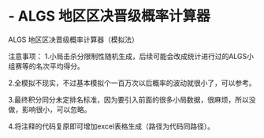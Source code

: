 # - ALGS 地区区决晋级概率计算器
ALGS 地区区决晋级概率计算器（模拟法）

注意事项：
1.小局击杀分限制性随机生成，后续可能会改成统计进行过的ALGS小组赛等的名次平均得分。

2.全模拟不现实，不过基本模拟个一百万次以后概率的波动就很小了，可以参考。

3.最终积分同分未定排名标准，因为要引入前面的很多小局数据，很麻烦，所以没做，影响很小，可以忽略。

4.将注释的代码复原即可增加excel表格生成（路径为代码同路径）。
